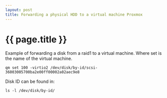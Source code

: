 ```yaml
---
layout: post
title: Forwarding a physical HDD to a virtual machine Proxmox
---
```


{{ page.title }}
================

<link href="css/blackboard.css" rel="stylesheet">

Example of forwarding a disk from a raid1 to a virtual machine.
Where set is the name of the virtual machine.
<pre><code>qm set 100 -virtio2 /dev/disk/by-id/scsi-36003005700ba2e00ff00002a02aec9e8
</code></pre>


Disk ID can be found in:
<pre><code>ls -l /dev/disk/by-id/
</code></pre>
